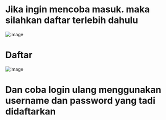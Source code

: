 # Jika ingin mencoba masuk. maka silahkan daftar terlebih dahulu

![image](https://github.com/user-attachments/assets/d72e1576-39f5-4fa0-b4df-1a452f0b1c8d)

# Daftar
![image](https://github.com/user-attachments/assets/690f43d6-f672-4edc-b52f-51112e0dc8fa)

# Dan coba login ulang menggunakan username dan password yang tadi didaftarkan
